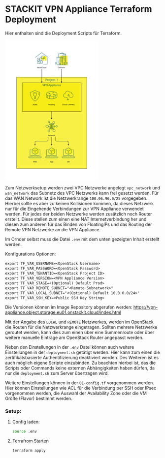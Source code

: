 # STACKIT VPN Appliance Terraform Deployment
Hier enthalten sind die Deployment Scripts für Terraform.

<img width="60%" src="overview.svg">

Zum Netzwerksetup werden zwei VPC Netzwerke angelegt `vpc_network` und `wan_network` das Subnetz des VPC Netzwerks kann frei gesetzt werden. Für das WAN Network ist die Netzwerkrange `100.96.96.0/25` vorgegeben. Hierbei sollte es aber zu keinen Kollisionen kommen, da dieses Netzwerk nur für die Eingehende Verbindungen zur VPN Appliance verwendet werden.
Für jedes der beiden Netzwerke werden zusätzlich noch Router erstellt. Diese stellen zum einen eine NAT Internetverbindung her und diesen zum anderen für das Binden von FloatingIPs und das Routing der Remote VPN Netzwerke an die VPN Appliance.

Im Ornder selbst muss die Datei `.env` mit dem unten gezeigten Inhalt erstellt werden.

Konfigurations Optionen:
```console
export TF_VAR_USERNAME=<OpenStack Username>
export TF_VAR_PASSWORD=<OpenStack Password>
export TF_VAR_TENANTID=<OpenStack Project ID>
export TF_VAR_VERSION=<VPN Appliance Version>
export TF_VAR_STAGE=<(Optional) Default Prod>
export TF_VAR_REMOTE_SUBNET="<Remote Subnetwork>"
export TF_VAR_LOCAL_SUBNET="<(Optional) Default 10.0.0.0/24>"
export TF_VAR_SSH_KEY=<Public SSH Key String>
```

Die Versionen können im Image Repository abgerufen werden:
https://vpn-appliance.object.storage.eu01.onstackit.cloud/index.html

Mit der Angabe des `LOCAL` und `REMOTE` Netzwerkes, werden im OpenStack die Routen für die Netzwerkrange eingetragen.
Sollten mehrere Netzwerke geroutet werden, kann dies zum einen über eine Summenroute oder über weitere manuelle Einträge am OpenStack Router angepasst werden.

Neben den Einstellungen in der `.env` Datei können auch weitere Einstellungen in der `deployment.sh` getätigt werden.
Hier kann zum einen die zertifikatsbasierte Authentifizierung deaktiviert werden. Des Weiteren ist es auch möglich eigene Scripte einzubinden.
Zu beachten hierbei ist, das die Scripts oder Commands keine externen Abhängigkeiten haben dürfen, da nur die `deployment.sh` zum Server übertragen wird.

Weitere Einstellungen können in der `01-config.tf` vorgenommen werden.
Hier können Einstellungen wie ACL für die Verbindung per SSH oder IPsec vorgenommen werden,
die Auswahl der Availability Zone oder die VM Größe (Flavor) bestimmt werden.

### Setup:

1. Config laden:
    ```bash
    source .env
    ```
1. Terrafrom Starten
    ```bash
    terraform apply
    ```